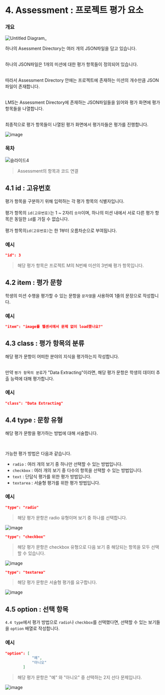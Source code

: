 # 4. Assessment : 프로젝트 평가 요소

### 개요

![Untitled Diagram_](https://user-images.githubusercontent.com/68315073/117620469-78414700-b1ab-11eb-9cc0-24ec48d98417.png)


하나의 Asessment Directory는 여러 개의 JSON파일을 담고 있습니다. <br><br>

하나의 JSON파일은 1개의 미션에 대한 평가 항목들이 정의되어 있습니다. <br><br>

따라서 Assessment Directory 안에는 프로젝트에 존재하는 미션의 개수만큼 JSON파일이 존재합니다. <br><br>

LMS는 Assessment Directory에 존재하는 JSON파일들을 읽어와 평가 화면에 평가 항목들을 나열합니다. <br><br>

최종적으로 평가 항목들이 나열된 평가 화면에서 평가자들은 평가를 진행합니다. 

![image](https://user-images.githubusercontent.com/68315073/117620331-5f389600-b1ab-11eb-9ac1-03c7c6843c93.png)


### 목차

![슬라이드4](https://user-images.githubusercontent.com/68315073/116506696-bb243480-a8f8-11eb-8622-765469590e38.PNG)

> Assessment의 항목과 코드 연결

## 4.1 id : 고유번호

평가 항목을 구분하기 위해 입력하는 각 평가 항목의 식별자입니다. </br></br>
평가 항목의 `id(고유번호)`는 1 ~ 2자리 `숫자`이며, 하나의 미션 내에서 서로 다른 평가 항목은 동일한 `id`를 가질 수 없습니다.</br></br>
평가 항목의`id(고유번호)`는 한 1부터 오름차순으로 부여됩니다. 

### 예시

``` json
"id": 3
```

> 해당 평가 항목은 프로젝트 M의 N번째 미션의 3번째 평가 항목입니다. 

## 4.2 item : 평가 문항

학생의 미션 수행을 평가할 수 있는 문항을  `문자열`을 사용하여 1줄의 문장으로 작성합니다. 

### 예시

```json
"item": "image를 웹센서에서 문제 없이 load했나요?"
```

## 4.3 class : 평가 항목의 분류

해당 평가 문항이 어떠한 분야의 지식을 평가하는지 작성합니다.<br><br>

만약 `평가 항목의 분류`가 "Data Extracting"이라면, 해당 평가 문항은 학생의 데이터 추출 능력에 대해 평가합니다.

### 예시

```json
"class": "Data Extracting"
```

## 4.4 type : 문항 유형

해당 평가 문항을 평가하는 방법에 대해 서술합니다.<br>

<br>

가능한 평가 방법은 다음과 같습니다. 

- `radio` : 여러 개의 보기 중 하나만 선택할 수 있는 방법입니다. 
- `checkbox` : 여러 개의 보기 중 다수의 항목을 선택할 수 있는 방법입니다.
- `text` : 단답식 평가를 위한 평가 방법입니다.
- `textarea` : 서술형 평가를 위한 평가 방법입니다. 

### 예시

``` json
"type": "radio"
```

> 해당 평가 문항은 radio 유형이며 보기 중 하나를 선택합니다. 

![image](https://user-images.githubusercontent.com/68315073/117620726-b8082e80-b1ab-11eb-9025-481bbfcfed6d.png)


```json
"type": "checkbox"
```

> 해당 평가 문항은 checkbox 유형으로 다음 보기 중 해당되는 항목을 모두 선택할 수 있습니다.  

![image](https://user-images.githubusercontent.com/68315073/117620747-bd657900-b1ab-11eb-9915-fa7d1dfc2bce.png)


```json
"type": "textarea"
```

> 해당 평가 문항은 서술형 평가를 요구합니다. 

![image](https://user-images.githubusercontent.com/68315073/117620763-c0f90000-b1ab-11eb-8e0c-b4f038ee5ba2.png)


## 4.5 option : 선택 항목

`4.4 type`에서 평가 방법으로 `radio`나 `checkbox`를 선택했다면, 선택할 수 있는 보기들을 `option` 배열로 작성합니다. 

### 예시 

``` json
"option": [
            "예",
            "아니오"
        ]
```

> 해당 평가 문항은 "예" 와 "아니오" 중 선택하는 2지 선다 문제입니다.

![image](https://user-images.githubusercontent.com/68315073/117620930-f7367f80-b1ab-11eb-8121-017c0a1f03de.png)

<br><br>
